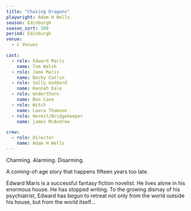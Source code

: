 ```yaml
---
title: "Chasing Dragons"
playwright: Adam H Wells
season: Edinburgh
season_sort: 300
period: Edinburgh
venue:
  - C Venues

cast:
  - role: Edward Maris
    name: Tom Walsh
  - role: Jane Maris
    name: Becky Catlin
  - role: Sally Goddard
    name: Hannah Dale
  - role: Underthorn
    name: Ben Cave
  - role: Witch
    name: Laura Thomson
  - role: Hermit/Bridgekeeper
    name: james McAndrew

crew:
  - role: Director
    name: Adam H Wells
---
```

Charming. Alarming. Disarming.

A coming-of-age story that happens fifteen years too late.

Edward Maris is a successful fantasy fiction novelist. He lives alone in his enormous house. He has stopped writing. To the growing dismay of his psychiatrist, Edward has begun to retreat not only from the world outside his house, but from the world itself...
